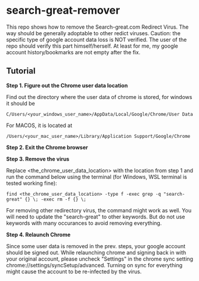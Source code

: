 # search-great-remover
This repo shows how to remove the Search-great.com Redirect Virus. The way should be generally adoptable to other redict viruses.
Caution: the specific type of google account data loss is NOT verified. The user of the repo should verify this part himself/herself. At least for me, my google account history/bookmarks are not empty after the fix.


## Tutorial

**Step 1. Figure out the Chrome user data location**

Find out the directory where the user data of chrome is stored, for windows it should be

```shell
C/Users/<your_windows_user_name>/AppData/Local/Google/Chrome/User Data
```

For MACOS, it is located at

```
/Users/<your_mac_user_name>/Library/Application Support/Google/Chrome
```

**Step 2. Exit the Chrome browser**

**Step 3. Remove the virus**

Replace <the_chrome_user_data_location> with the location from step 1 and run the command below using the terminal (for Windows, WSL terminal is tested working fine):

```
find <the_chrome_user_data_location> -type f -exec grep -q "search-great" {} \; -exec rm -f {} \;
```

For removing other redirectory virus, the command might work as well. You will need to update the "search-great" to other keywords. But do not use keywords with many occurances to avoid removing everything.

**Step 4. Relaunch Chrome**

Since some user data is removed in the prev. steps, your google account should be signed out. While relaunching chrome and signing back in with your original account, please uncheck "Settings" in the chrome sync setting chrome://settings/syncSetup/advanced. Turning on sync for everything might cause the account to be re-infected by the virus.





